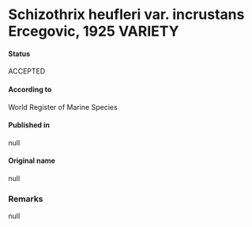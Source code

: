 Schizothrix heufleri var. incrustans Ercegovic, 1925 VARIETY
=======

#### Status
ACCEPTED

#### According to
World Register of Marine Species

#### Published in
null

#### Original name
null

### Remarks
null